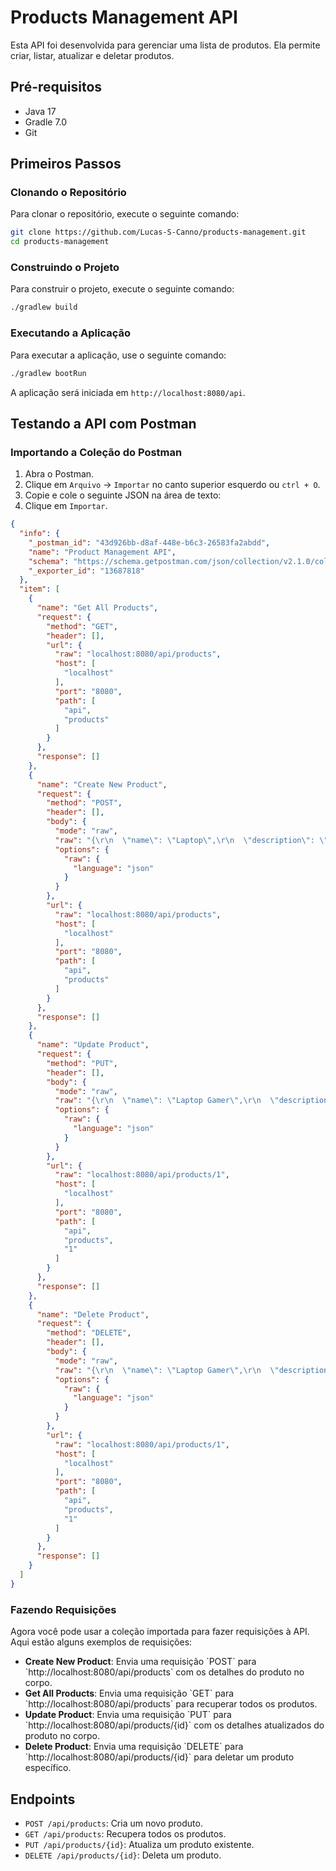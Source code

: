 # Products Management API

Esta API foi desenvolvida para gerenciar uma lista de produtos. Ela permite criar, listar, atualizar e deletar produtos.

## Pré-requisitos

- Java 17
- Gradle 7.0
- Git

## Primeiros Passos

### Clonando o Repositório

Para clonar o repositório, execute o seguinte comando:

```sh
git clone https://github.com/Lucas-S-Canno/products-management.git
cd products-management
```

### Construindo o Projeto

Para construir o projeto, execute o seguinte comando:

```sh
./gradlew build
```

### Executando a Aplicação

Para executar a aplicação, use o seguinte comando:

```sh
./gradlew bootRun
```

A aplicação será iniciada em `http://localhost:8080/api`.

## Testando a API com Postman

### Importando a Coleção do Postman

1. Abra o Postman.
2. Clique em `Arquivo` -> `Importar` no canto superior esquerdo ou `ctrl + O`.
3. Copie e cole o seguinte JSON na área de texto:
4. Clique em `Importar`.

```json
{
  "info": {
    "_postman_id": "43d926bb-d8af-448e-b6c3-26583fa2abdd",
    "name": "Product Management API",
    "schema": "https://schema.getpostman.com/json/collection/v2.1.0/collection.json",
    "_exporter_id": "13687818"
  },
  "item": [
    {
      "name": "Get All Products",
      "request": {
        "method": "GET",
        "header": [],
        "url": {
          "raw": "localhost:8080/api/products",
          "host": [
            "localhost"
          ],
          "port": "8080",
          "path": [
            "api",
            "products"
          ]
        }
      },
      "response": []
    },
    {
      "name": "Create New Product",
      "request": {
        "method": "POST",
        "header": [],
        "body": {
          "mode": "raw",
          "raw": "{\r\n  \"name\": \"Laptop\",\r\n  \"description\": \"High-end gaming laptop\",\r\n  \"price\": 1500.00,\r\n  \"quantity\": 10,\r\n  \"category\": \"Electronics\"\r\n}\r\n\r\n// {\r\n//   \"name\": \"Smartphone\",\r\n//   \"description\": \"Latest model smartphone\",\r\n//   \"price\": 800.00,\r\n//   \"quantity\": 25,\r\n//   \"category\": \"Electronics\"\r\n// }\r\n\r\n// {\r\n//   \"name\": \"Headphones\",\r\n//   \"description\": \"Noise-cancelling headphones\",\r\n//   \"price\": 200.00,\r\n//   \"quantity\": 50,\r\n//   \"category\": \"Accessories\"\r\n// }",
          "options": {
            "raw": {
              "language": "json"
            }
          }
        },
        "url": {
          "raw": "localhost:8080/api/products",
          "host": [
            "localhost"
          ],
          "port": "8080",
          "path": [
            "api",
            "products"
          ]
        }
      },
      "response": []
    },
    {
      "name": "Update Product",
      "request": {
        "method": "PUT",
        "header": [],
        "body": {
          "mode": "raw",
          "raw": "{\r\n  \"name\": \"Laptop Gamer\",\r\n  \"description\": \"High-end gaming laptop\",\r\n  \"price\": 2500.00,\r\n  \"quantity\": 10,\r\n  \"category\": \"Electronics\"\r\n}",
          "options": {
            "raw": {
              "language": "json"
            }
          }
        },
        "url": {
          "raw": "localhost:8080/api/products/1",
          "host": [
            "localhost"
          ],
          "port": "8080",
          "path": [
            "api",
            "products",
            "1"
          ]
        }
      },
      "response": []
    },
    {
      "name": "Delete Product",
      "request": {
        "method": "DELETE",
        "header": [],
        "body": {
          "mode": "raw",
          "raw": "{\r\n  \"name\": \"Laptop Gamer\",\r\n  \"description\": \"High-end gaming laptop\",\r\n  \"price\": 2500.00,\r\n  \"quantity\": 10,\r\n  \"category\": \"Electronics\"\r\n}",
          "options": {
            "raw": {
              "language": "json"
            }
          }
        },
        "url": {
          "raw": "localhost:8080/api/products/1",
          "host": [
            "localhost"
          ],
          "port": "8080",
          "path": [
            "api",
            "products",
            "1"
          ]
        }
      },
      "response": []
    }
  ]
}
```

### Fazendo Requisições

Agora você pode usar a coleção importada para fazer requisições à API. Aqui estão alguns exemplos de requisições:

- **Create New Product**: Envia uma requisição \`POST\` para \`http://localhost:8080/api/products\` com os detalhes do produto no corpo.
- **Get All Products**: Envia uma requisição \`GET\` para \`http://localhost:8080/api/products\` para recuperar todos os produtos.
- **Update Product**: Envia uma requisição \`PUT\` para \`http://localhost:8080/api/products/{id}\` com os detalhes atualizados do produto no corpo.
- **Delete Product**: Envia uma requisição \`DELETE\` para \`http://localhost:8080/api/products/{id}\` para deletar um produto específico.

## Endpoints

- `POST /api/products`: Cria um novo produto.
- `GET /api/products`: Recupera todos os produtos.
- `PUT /api/products/{id}`: Atualiza um produto existente.
- `DELETE /api/products/{id}`: Deleta um produto.
